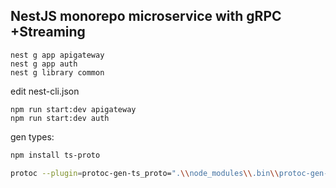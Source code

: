 ## NestJS monorepo microservice with gRPC +Streaming

```
nest g app apigateway
nest g app auth
nest g library common
```

edit nest-cli.json

```
npm run start:dev apigateway
npm run start:dev auth
```

gen types:
```bash
npm install ts-proto

protoc --plugin=protoc-gen-ts_proto=".\\node_modules\\.bin\\protoc-gen-ts_proto.cmd" --ts_proto_out=./ --ts_proto_opt=nestJs=true ./proto/auth.proto
```
